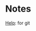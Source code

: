 # Notes

[Help](https://medium.com/@george.seif94/a-full-tutorial-on-how-to-use-github-88466bac7d42): for git
